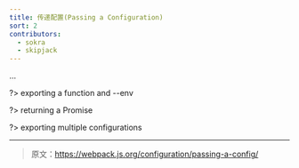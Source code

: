 ```yaml
---
title: 传递配置(Passing a Configuration)
sort: 2
contributors:
  - sokra
  - skipjack
---
```


...

?> exporting a function and --env

?> returning a Promise

?> exporting multiple configurations

***

> 原文：https://webpack.js.org/configuration/passing-a-config/